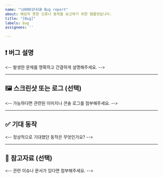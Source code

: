 ```yaml
---
name: "\U0001F41B Bug report"
about: 예상치 못한 오류나 동작을 보고하기 위한 템플릿입니다.
title: "[Bug]"
labels: bug
assignees: ''

---
```


## ❗️ 버그 설명
<-- 발생한 문제를 명확하고 간결하게 설명해주세요. -->

> 

---

## 🖼️ 스크린샷 또는 로그 (선택)
<-- 가능하다면 관련된 이미지나 콘솔 로그를 첨부해주세요. -->

> 

---

## ✅ 기대 동작
<-- 정상적으로 기대했던 동작은 무엇인가요? -->

> 

---

## 📎 참고자료 (선택)
<-- 관련 이슈나 문서가 있다면 첨부해주세요. -->

>

